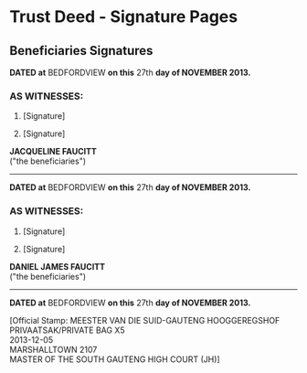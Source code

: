# Trust Deed - Signature Pages

## Beneficiaries Signatures

**DATED at** BEDFORDVIEW **on this** 27th **day of NOVEMBER 2013.**

### AS WITNESSES:

1. [Signature]

2. [Signature]

**JACQUELINE FAUCITT**  
("the beneficiaries")

---

**DATED at** BEDFORDVIEW **on this** 27th **day of NOVEMBER 2013.**

### AS WITNESSES:

1. [Signature]

2. [Signature]

**DANIEL JAMES FAUCITT**  
("the beneficiaries")

---

**DATED at** BEDFORDVIEW **on this** 27th **day of NOVEMBER 2013.**

[Official Stamp: MEESTER VAN DIE SUID-GAUTENG HOOGGEREGSHOF  
PRIVAATSAK/PRIVATE BAG X5  
2013-12-05  
MARSHALLTOWN 2107  
MASTER OF THE SOUTH GAUTENG HIGH COURT (JH)]